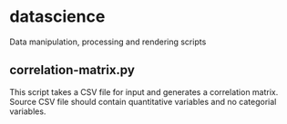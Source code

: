 # datascience
Data manipulation, processing and rendering scripts

## correlation-matrix.py
This script takes a CSV file for input and generates a correlation matrix.
Source CSV file should contain quantitative variables and no categorial variables.
